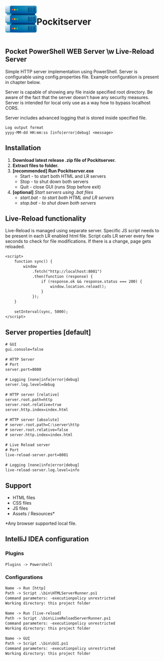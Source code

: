 <img align="left" width="100" height="100" src="icon.png">

<h1 style="border-bottom: 0;">Pockitserver</h1>

<br>

## Pocket PowerShell WEB Server \w Live-Reload Server
Simple HTTP server implementation using PowerShell.
Server is configurable using config.properties file.
Example configuration is present in chapter below.

Server is capable of showing any file inside specified root directory.
Be aware of the fact that the server doesn't have any security measures.
Server is intended for local only use as a way how to bypass localhost CORS.

Server includes advanced logging that is stored inside specified file.

```
Log output format
yyyy-MM-dd HH:mm:ss [info|error|debug] <message>
```

## Installation

1. **Download latest release .zip file of Pockitserver.**
2. **Extract files to folder.**
3. **[recommended] Run Pockitserver.exe**
    - Start - to start both HTML and LR servers
    - Stop - to shut down both servers
    - Quit - close GUI (runs Stop before exit)
3. **[optional]** *Start servers using .bat files*
    - *start.bat - to start both HTML and LR servers*
    - *stop.bat - to shut down both servers*

## Live-Reload functionality

Live-Reload is managed using separate server.
Specific JS script needs to be present in each LR enabled html file.
Script calls LR server every few seconds to check for file modifications.
If there is a change, page gets reloaded.

```
<script>
    function sync() {
        window
            .fetch("http://localhost:8081")
            .then(function (response) {
                if (response.ok && response.status === 200) {
                    window.location.reload();
                }
            });
    }

    setInterval(sync, 5000);
</script>
```

## Server properties [default]

```
# GUI
gui.console=false

# HTTP Server
# Port
server.port=8080

# Logging [none|info|error|debug]
server.log.level=debug

# HTTP server [relative]
server.root.path=http
server.root.relative=true
server.http.index=index.html

# HTTP server [absolute]
# server.root.path=C:\server\http
# server.root.relative=false
# server.http.index=index.html

# Live Reload server
# Port
live-reload-server.port=8081

# Logging [none|info|error|debug]
live-reload-server.log.level=info
```

## Support

- HTML files
- CSS files
- JS files
- Assets / Resources*

*Any browser supported local file.

## IntelliJ IDEA configuration

### Plugins

```
Plugins -> Powershell
```

### Configurations

```
Name -> Run [http]
Path -> Script .\bin\HTMLServerRunner.ps1
Command parameters: -executionpolicy unrestricted
Working directory: this project folder

Name -> Run [live-reload]
Path -> Script .\bin\LiveReloadServerRunner.ps1
Command parameters: -executionpolicy unrestricted
Working directory: this project folder

Name -> GUI
Path -> Script .\bin\GUI.ps1
Command parameters: -executionpolicy unrestricted
Working directory: this project folder
```
